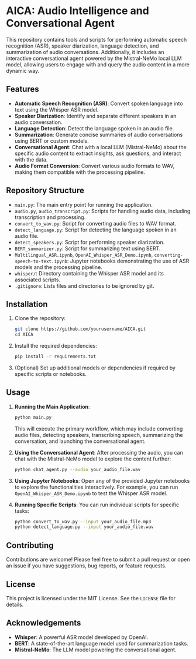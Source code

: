 
# AICA: Audio Intelligence and Conversational Agent

This repository contains tools and scripts for performing automatic speech recognition (ASR), speaker diarization, language detection, and summarization of audio conversations. Additionally, it includes an interactive conversational agent powered by the Mistral-NeMo local LLM model, allowing users to engage with and query the audio content in a more dynamic way.

## Features

- **Automatic Speech Recognition (ASR)**: Convert spoken language into text using the Whisper ASR model.
- **Speaker Diarization**: Identify and separate different speakers in an audio conversation.
- **Language Detection**: Detect the language spoken in an audio file.
- **Summarization**: Generate concise summaries of audio conversations using BERT or custom models.
- **Conversational Agent**: Chat with a local LLM (Mistral-NeMo) about the specific audio content to extract insights, ask questions, and interact with the data.
- **Audio Format Conversion**: Convert various audio formats to WAV, making them compatible with the processing pipeline.

## Repository Structure

- `main.py`: The main entry point for running the application.
- `audio.py`, `audio_transcript.py`: Scripts for handling audio data, including transcription and processing.
- `convert_to_wav.py`: Script for converting audio files to WAV format.
- `detect_language.py`: Script for detecting the language spoken in an audio file.
- `detect_speakers.py`: Script for performing speaker diarization.
- `BERT_summarizer.py`: Script for summarizing text using BERT.
- `Multilingual_ASR.ipynb`, `OpenAI_Whisper_ASR_Demo.ipynb`, `converting-speech-to-text.ipynb`: Jupyter notebooks demonstrating the use of ASR models and the processing pipeline.
- `whisper/`: Directory containing the Whisper ASR model and its associated scripts.
- `.gitignore`: Lists files and directories to be ignored by git.

## Installation

1. Clone the repository:
   ```bash
   git clone https://github.com/yourusername/AICA.git
   cd AICA
   ```

2. Install the required dependencies:
   ```bash
   pip install -r requirements.txt
   ```

3. (Optional) Set up additional models or dependencies if required by specific scripts or notebooks.

## Usage

1. **Running the Main Application**:
   ```bash
   python main.py
   ```
   This will execute the primary workflow, which may include converting audio files, detecting speakers, transcribing speech, summarizing the conversation, and launching the conversational agent.

2. **Using the Conversational Agent**:
   After processing the audio, you can chat with the Mistral-NeMo model to explore the content further:
   ```bash
   python chat_agent.py --audio your_audio_file.wav
   ```

3. **Using Jupyter Notebooks**:
   Open any of the provided Jupyter notebooks to explore the functionalities interactively. For example, you can run `OpenAI_Whisper_ASR_Demo.ipynb` to test the Whisper ASR model.

4. **Running Specific Scripts**:
   You can run individual scripts for specific tasks:
   ```bash
   python convert_to_wav.py --input your_audio_file.mp3
   python detect_language.py --input your_audio_file.wav
   ```

## Contributing

Contributions are welcome! Please feel free to submit a pull request or open an issue if you have suggestions, bug reports, or feature requests.

## License

This project is licensed under the MIT License. See the `LICENSE` file for details.

## Acknowledgements

- **Whisper**: A powerful ASR model developed by OpenAI.
- **BERT**: A state-of-the-art language model used for summarization tasks.
- **Mistral-NeMo**: The LLM model powering the conversational agent.
